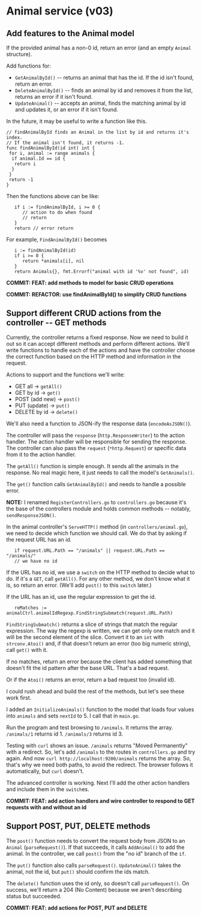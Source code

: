 # Animal service (v03)

## Add features to the Animal model

If the provided animal has a non-0 id, return an error (and an empty `Animal` structure).

Add functions for:

* `GetAnimalById()` -- returns an animal that has the id. If the id isn't found, return an error.
* `DeleteAnimalById()` -- finds an animal by id and removes it from the list, returns an error if it isn't found.
* `UpdateAnimal()` -- accepts an animal, finds the matching animal by id and updates it, or an error if it isn't found.

In the future, it may be useful to write a function like this.

```golang
// findAnimalById finds an Animal in the list by id and returns it's index.
// If the animal isn't found, it returns -1.
func findAnimalById(id int) int {
 for i, animal := range animals {
  if animal.Id == id {
   return i
  }
 }
 return -1
}
```

Then the functions above can be like:

```golang
   if i := findAnimalById, i >= 0 {
      // action to do when found
      // return
   }
   return // error return
```

For example, `FindAnimalById()` becomes

```golang
   i := findAnimalById(id)
   if i >= 0 {
      return *animals[i], nil
   }
   return Animals{}, fmt.Errorf("animal with id '%v' not found", id)
```

**COMMIT: FEAT: add methods to model for basic CRUD operations**

**COMMIT: REFACTOR: use findAnimalById() to simplify CRUD functions**

## Support different CRUD actions from the controller -- GET methods

Currently, the controller returns a fixed response. Now we need to build it out so it can accept different methods and perform different actions. We'll write functions to handle each of the actions and have the controller choose the correct function based on the HTTP method and information in the request.

Actions to support and the functions we'll write:

* GET all -> `getAll()`
* GET by id -> `get()`
* POST (add new) -> `post()`
* PUT (update) -> `put()`
* DELETE by id -> `delete()`

We'll also need a function to JSON-ify the response data (`encodeAsJSON()`).

The controller will pass the `response` (`http.ResponseWriter`) to the action handler. The action handler will be responsible for sending the response. The controller can also pass the `request` (`*http.Request`) or specific data from it to the action handler.

The `getAll()` function is simple enough. It sends all the animals in the response. No real magic here, it just needs to call the model's `GetAnimals()`.

The `get()` function calls `GetAnimalById()` and needs to handle a possible error.

**NOTE:** I renamed `RegisterControllers.go` to `controllers.go` because it's the base of the controllers module and holds common methods -- notably, `sendResponseJSON()`.

In the animal controller's `ServeHTTP()` method (in `controllers/animal.go`), we need to decide which function we should call. We do that by asking if the request URL has an id.

```golang
   if request.URL.Path == "/animals" || request.URL.Path == "/animals/"
   // we have no id
```

If the URL has no id, we use a `switch` on the HTTP method to decide what to do. If it's a `GET`, call `getAll()`. For any other method, we don't know what it is, so return an error. (We'll add `post()` to this `switch` later.)

If the URL has an id, use the regular expression to get the id.

```golang
   reMatches := animalCtrl.animalIdRegexp.FindStringSubmatch(request.URL.Path)
```

`FindStringSubmatch()` returns a slice of strings that match the regular expression. The way the regexp is written, we can get only one match and it will be the second element of the slice. Convert it to an `int` with `strconv.Atoi()` and, if that doesn't return an error (too big numeric string), call `get()` with it.

If no matches, return an error because the client has added something that doesn't fit the id pattern after the base URL. That's a bad request.

Or if the `Atoi()` returns an error, return a bad request too (invalid id).

I could rush ahead and build the rest of the methods, but let's see these work first.

I added an `InitializeAnimals()` function to the model that loads four values into `animals` and sets `nextId` to 5. I call that in `main.go`.

Run the program and test browsing to `/animals`. It returns the array. `/animals/1` returns id 1. `/animals/3` returns id 3.

Testing with `curl` shows an issue. `/animals` returns "Moved Permanently" with a redirect. So, let's add `/animals` to the routes in `controllers.go` and try again. And now `curl http://localhost:9200/animals` returns the array. So, that's why we need both paths, to avoid the redirect. The browser follows it automatically, but `curl` doesn't.

The advanced controller is working. Next I'll add the other action handlers and include them in the `switch`es.

**COMMIT: FEAT: add action handlers and wire controller to respond to GET requests with and without an id**

## Support POST, PUT, DELETE methods

The `post()` function needs to convert the request body from JSON to an `Animal` (`parseRequest()`). If that succeeds, it calls `AddAnimal()` to add the animal. In the controller, we call `post()` from the "no id" branch of the `if`.

The `put()` function also calls `parseRequest()`. `UpdateAnimal()` takes the animal, not the id, but `put()` should confirm the ids match.

The `delete()` function uses the id only, so doesn't call `parseRequest()`. On success, we'll return a 204 (No Content) because we aren't describing status but succeeded.

**COMMIT: FEAT: add actions for POST, PUT and DELETE**

